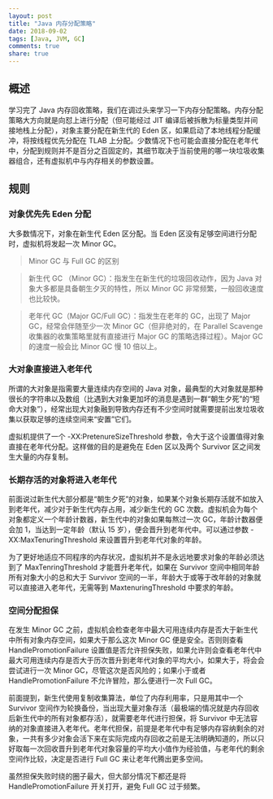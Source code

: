 ```yaml
---
layout: post
title: "Java 内存分配策略"
date: 2018-09-02
tags: [Java, JVM, GC]
comments: true
share: true
---
```


## 概述
学习完了 Java 内存回收策略，我们在调过头来学习一下内存分配策略。内存分配策略大方向就是向怼上进行分配（但可能经过 JIT 编译后被拆散为标量类型并间接地栈上分配），对象主要分配在新生代的 Eden 区，如果启动了本地线程分配缓冲，将按线程优先分配在 TLAB 上分配。少数情况下也可能会直接分配在老年代中，分配到规则并不是百分之百固定的，其细节取决于当前使用的哪一块垃圾收集器组合，还有虚拟机中与内存相关的参数设置。

## 规则

### 对象优先先 Eden 分配
大多数情况下，对象在新生代 Eden 区分配。当 Eden 区没有足够空间进行分配时，虚拟机将发起一次 Minor GC。

> Minor GC 与 Full GC 的区别

> 新生代 GC （Minor GC）：指发生在新生代的垃圾回收动作，因为 Java 对象大多都是具备朝生夕灭的特性，所以 Minor GC 非常频繁，一般回收速度也比较快。

> 老年代 GC（Major GC/Full GC）：指发生在老年的 GC，出现了 Major GC，经常会伴随至少一次 Minor GC（但非绝对的，在 Parallel Scavenge 收集器的收集策略里就有直接进行 Major GC 的策略选择过程）。Major GC 的速度一般会比 Minor GC 慢 10 倍以上。

### 大对象直接进入老年代
所谓的大对象是指需要大量连续内存空间的 Java 对象，最典型的大对象就是那种很长的字符串以及数组（比遇到大对象更加坏的消息是遇到一群“朝生夕死”的“短命大对象”），经常出现大对象融到导致内存还有不少空间时就需要提前出发垃圾收集以获取足够的连续空间来“安置”它们。

虚拟机提供了一个 -XX:PretenureSizeThreshold 参数，令大于这个设置值得对象直接在老年代分配。这样做的目的是避免在 Eden 区以及两个 Survivor 区之间发生大量的内存复制。

### 长期存活的对象将进入老年代
前面说过新生代大部分都是“朝生夕死”的对象，如果某个对象长期存活就不如放入到老年代，减少对于新生代内存占用，减少新生代的 GC 次数。虚拟机会为每个对象都定义一个年龄计数器，新生代中的对象如果每熬过一次 GC，年龄计数器便会加 1，当达到一定年龄（默认 15 岁），便会晋升到老年代中。可以通过参数 -XX:MaxTenuringThreshold 来设置晋升到老年代对象的年龄。

为了更好地适应不同程序的内存状况，虚拟机并不是永远地要求对象的年龄必须达到了 MaxTenringThreshold 才能晋升老年代，如果在 Survivor 空间中相同年龄所有对象大小的总和大于 Survivor 空间的一半，年龄大于或等于改年龄的对象就可以直接进入老年代，无需等到 MaxtenuringThreshold 中要求的年龄。

### 空间分配担保
在发生 Minor GC 之前，虚拟机会检查老年中最大可用连续内存是否大于新生代中所有对象内存空间，如果大于那么这次 Minor GC 便是安全。否则则查看 HandlePromotionFailure 设置值是否允许担保失败，如果允许则会查看老年代中最大可用连续内存是否大于历次晋升到老年代对象的平均大小，如果大于，将会会尝试进行一次 Minor GC，尽管这次是否风险的；如果小于或者 HandlePromotionFailure 不允许冒险，那么便进行一次 Full GC。

前面提到，新生代使用复制收集算法，单位了内存利用率，只是用其中一个 Survivor 空间作为轮换备份，当出现大量对象存活（最极端的情况就是内存回收后新生代中的所有对象都存活），就需要老年代进行担保，将 Survivor 中无法容纳的对象直接进入老年代。老年代担保，前提是老年代中有足够内存容纳剩余的对象，一共有多少对象会活下来在实际完成内存回收之前是无法明确知道的，所以只好取每一次回收晋升到老年代对象容量的平均大小值作为经验值，与老年代的剩余空间作比较，决定是否进行 Full GC 来让老年代腾出更多空间。

虽然担保失败时绕的圈子最大，但大部分情况下都还是将 HandlePromotionFailure 开关打开，避免 Full GC 过于频繁。
